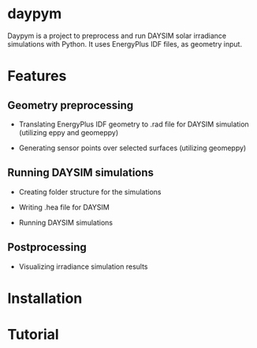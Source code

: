 # daypym
Daypym is a project to preprocess and run DAYSIM solar irradiance simulations with Python. It uses EnergyPlus IDF files, as geometry input.

# Features

## Geometry preprocessing

* Translating EnergyPlus IDF geometry to .rad file for DAYSIM simulation (utilizing eppy and geomeppy)

* Generating sensor points over selected surfaces (utilizing geomeppy)

## Running DAYSIM simulations

* Creating folder structure for the simulations

* Writing .hea file for DAYSIM

* Running DAYSIM simulations

## Postprocessing

* Visualizing irradiance simulation results

# Installation

# Tutorial
